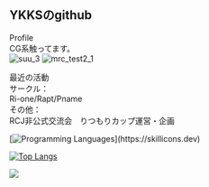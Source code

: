##  YKKSのgithub

Profile  
CG系触ってます。  
![suu_3](https://github.com/user-attachments/assets/ad152ff7-2bd1-441f-8af4-50204ad85f7f) ![mrc_test2_1](https://github.com/user-attachments/assets/9b612960-c849-46df-8fef-69a3a9305ad4)

最近の活動  
サークル：  
Ri-one/Rapt/Pname  
その他：  
RCJ非公式交流会　りつもりカップ運営・企画


[![Programming Languages](https://skillicons.dev/icons?i=blender,cpp,cs,discord,docker,github,kotlin,py,unity,)](https://skillicons.dev)

[![Top Langs](https://github-readme-stats.vercel.app/api/top-langs/?username=YKKS223)](https://github.com/anuraghazra/github-readme-stats)

![](https://github-profile-summary-cards.vercel.app/api/cards/profile-details?username=YKKS223&theme=2077)

<!--
**YKKS223/YKKS223** is a ✨ _special_ ✨ repository because its `README.md` (this file) appears on your GitHub profile.

Here are some ideas to get you started:

- 🔭 I’m currently working on ...
- 🌱 I’m currently learning ...
- 👯 I’m looking to collaborate on ...
- 🤔 I’m looking for help with ...
- 💬 Ask me about ...
- 📫 How to reach me: ...
- 😄 Pronouns: ...
- ⚡ Fun fact: ...
-->
